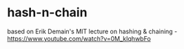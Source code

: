 # hash-n-chain
based on Erik Demain's MIT lecture on hashing &amp; chaining - https://www.youtube.com/watch?v=0M_kIqhwbFo
